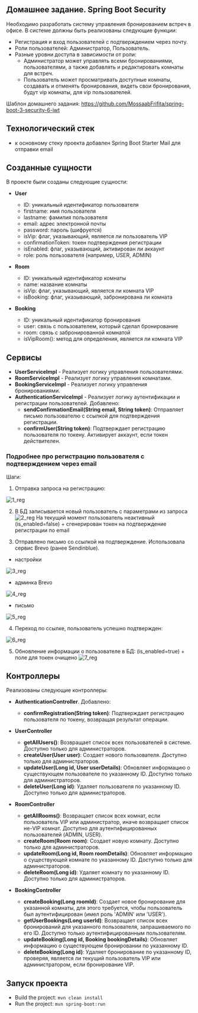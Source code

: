 ## Домашнее задание. Spring Boot Security

Необходимо разработать систему управления бронированием встреч в офисе.
В системе должны быть реализованы следующие функции:
- Регистрация и вход пользователей с подтверждением через почту.
- Роли пользователей: Администратор, Пользователь.
- Разные уровни доступа в зависимости от роли:
  - Администратор может управлять всеми бронированиями, пользователями, а также добавлять и редактировать комнаты для встреч.
  - Пользователь может просматривать доступные комнаты, создавать и отменять бронирования, видеть свои бронирования, будут vip комнаты, для vip пользователей.


Шаблон домашнего задания: https://github.com/MossaabFrifita/spring-boot-3-security-6-jwt

## Технологический стек

- к основному стеку проекта добавлен Spring Boot Starter Mail для отправки email

## Созданные сущности

В проекте были созданы следующие сущности:

- **User**
  - ID: уникальный идентификатор пользователя
  - firstname: имя пользователя
  - lastname: фамилия пользователя
  - email: адрес электронной почты
  - password: пароль (шифруется)
  - isVip: флаг, указывающий, является ли пользователь VIP
  - confirmationToken: токен подтверждения регистрации
  - isEnabled: флаг, указывающий, активирован ли аккаунт
  - role: роль пользователя (например, USER, ADMIN)

- **Room**
  - ID: уникальный идентификатор комнаты
  - name: название комнаты
  - isVip: флаг, указывающий, является ли комната VIP
  - isBooking: флаг, указывающий, забронирована ли комната

- **Booking**
  - ID: уникальный идентификатор бронирования
  - user: связь с пользователем, который сделал бронирование
  - room: связь с забронированной комнатой
  - isVipRoom(): метод для определения, является ли комната VIP

## Сервисы

- **UserServiceImpl** - Реализует логику управления пользователями.
- **RoomServiceImpl** - Реализует логику управления комнатами.
- **BookingServiceImpl** - Реализует логику управления бронированиями.
- **AuthenticationServiceImpl** - Реализует логику аутентификации и регистрации пользователей. Добавлено:
  - **sendConfirmationEmail(String email, String token)**: Отправляет письмо пользователю с ссылкой для подтверждения регистрации.
  - **confirmUser(String token)**: Подтверждает регистрацию пользователя по токену. Активирует аккаунт, если токен действителен.


### Подробнее про регистрацию пользователя с подтверждением через email
Шаги:
1. Отправка запроса на регистрацию:

 ![1_reg](1_postman_registration.PNG)


2. В БД записывается новый пользователь с параметрами из запроса
![2_reg](2_DB_new_user.PNG)
На текущий момент пользователь неактивный (is_enabled=false) + сгенерирован токен на подтверждение регистрации по email


3. Отправлено письмо со ссылкой на подтверждение. Использовала сервис Brevo (ранее Sendinblue).
- настройки

![3_reg](3_mail_property.PNG)

- админка Brevo

![4_reg](4_mail_brevo.PNG)

- письмо

![5_reg](5_mail_yandex.PNG)
  
4. Переход по ссылке, пользователь успешно подтвержден:

![6_reg](6_confirm.PNG)

5. Обновление информации о пользователе в БД: (is_enabled=true) + поле для токен очищено
![7_reg](7_DB_user_confirm.PNG)

## Контроллеры

Реализованы следующие контроллеры:

- **AuthenticationController**. Добавлено:
  - **confirmRegistration(String token)**: Подтверждает регистрацию пользователя по токену, возвращая результат операции.

- **UserController**
  - **getAllUsers()**: Возвращает список всех пользователей в системе. Доступно только для администраторов.
  - **createUser(User user)**: Создает нового пользователя. Доступно только для администраторов.
  - **updateUser(Long id, User userDetails)**: Обновляет информацию о существующем пользователе по указанному ID. Доступно только для администраторов.
  - **deleteUser(Long id)**: Удаляет пользователя по указанному ID. Доступно только для администраторов. 

- **RoomController**
  - **getAllRooms()**: Возвращает список всех комнат, если пользователь VIP или администратор, иначе возвращает список не-VIP комнат. Доступно для аутентифицированных пользователей (ADMIN, USER).
  - **createRoom(Room room)**: Создает новую комнату. Доступно только для администраторов.
  - **updateRoom(Long id, Room roomDetails)**: Обновляет информацию о существующей комнате по указанному ID. Доступно только для администраторов. 
  - **deleteRoom(Long id)**: Удаляет комнату по указанному ID. Доступно только для администраторов. 

- **BookingController**
  - **createBooking(Long roomId)**: Создает новое бронирование для указанной комнаты, для этого требуется, чтобы пользователь был аутентифицирован (имел роль 'ADMIN' или 'USER'). 
  - **getUserBookings(Long userId)**: Возвращает список всех бронирований для указанного пользователя, запрашиваемого по его ID. Доступно только аутентифицированным пользователям.
  - **updateBooking(Long id, Booking bookingDetails)**: Обновляет информацию о существующем бронировании по указанному ID. 
  - **deleteBooking(Long id)**: Удаляет бронирование по указанному ID, проверяя, является ли текущий пользователь VIP или администратором, если бронирование VIP. 

## Запуск проекта

- Build the project: `mvn clean install`
- Run the project: `mvn spring-boot:run`
